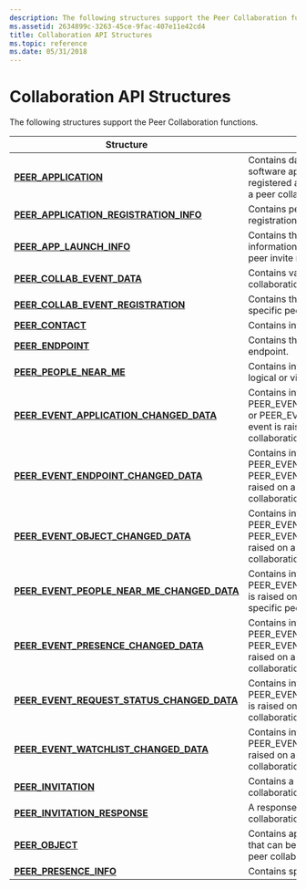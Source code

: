 ```yaml
---
description: The following structures support the Peer Collaboration functions.StructureDescriptionPEER\_APPLICATIONContains data describing a locally installed software application or component that can be registered and shared with trusted contacts within a peer collaboration network.PEER\_APPLICATION\_REGISTRATION\_INFOContains peer application information for registration with the local computer.PEER\_APP\_LAUNCH\_INFOContains the peer application application launch information provided by a contact in a previous peer invite request.PEER\_COLLAB\_EVENT\_DATAContains variant data for each possible peer collaboration network event raised on a peer.PEER\_COLLAB\_EVENT\_REGISTRATIONContains the data used by a peer to register for specific peer collaboration network events.PEER\_CONTACTContains information about a specific contact.PEER\_ENDPOINTContains the address and friendly name of a peer endpoint.PEER\_PEOPLE\_NEAR\_MEContains information about a peer in the same logical or virtual subnet.PEER\_EVENT\_APPLICATION\_CHANGED\_DATAContains information returned when a PEER\_EVENT\_ENDPOINT\_APPLICATION\_CHANGED or PEER\_EVENT\_MY\_APPLICATION\_CHANGED event is raised on a peer participating in a peer collaboration network.PEER\_EVENT\_ENDPOINT\_CHANGED\_DATAContains information returned when a PEER\_EVENT\_ENDPOINT\_CHANGED or PEER\_EVENT\_MY\_ENDPOINT\_CHANGED event is raised on a peer participating in a peer collaboration network.PEER\_EVENT\_OBJECT\_CHANGED\_DATAContains information returned when a PEER\_EVENT\_ENDPOINT\_OBJECT\_CHANGED or PEER\_EVENT\_MY\_OBJECT\_CHANGED event is raised on a peer participating in a peer collaboration network.PEER\_EVENT\_PEOPLE\_NEAR\_ME\_CHANGED\_DATAContains information returned when a PEER\_EVENT\_PEOPLE\_NEAR\_ME\_CHANGED event is raised on a peer participating in a subnet-specific peer collaboration network.PEER\_EVENT\_PRESENCE\_CHANGED\_DATAContains information returned when a PEER\_EVENT\_ENDPOINT\_PRESENCE\_CHANGED or PEER\_EVENT\_MY\_PRESENCE\_CHANGED event is raised on a peer participating in a peer collaboration network.PEER\_EVENT\_REQUEST\_STATUS\_CHANGED\_DATAContains information returned when a PEER\_EVENT\_REQUEST\_STATUS\_CHANGED event is raised on a peer participating in a peer collaboration network.PEER\_EVENT\_WATCHLIST\_CHANGED\_DATAContains information returned when a PEER\_EVENT\_WATCHLIST\_CHANGED event is raised on a peer participating in a peer collaboration network.PEER\_INVITATIONContains a request to initiate or join a peer collaboration activity.PEER\_INVITATION\_RESPONSE A response to an invitation to join a peer collaboration activity.PEER\_OBJECT Contains application-specific run-time information that can be shared with trusted contacts within a peer collaboration network.PEER\_PRESENCE\_INFOContains specific peer presence information.
ms.assetid: 2634899c-3263-45ce-9fac-407e11e42cd4
title: Collaboration API Structures
ms.topic: reference
ms.date: 05/31/2018
---
```


# Collaboration API Structures

The following structures support the Peer Collaboration functions.

| Structure                                                                                      | Description                                                                                                                                                                                        |
|------------------------------------------------------------------------------------------------|----------------------------------------------------------------------------------------------------------------------------------------------------------------------------------------------------|
| [**PEER\_APPLICATION**](/windows/desktop/api/P2P/ns-p2p-peer_application)                                                  | Contains data describing a locally installed software application or component that can be registered and shared with trusted contacts within a peer collaboration network.                        |
| [**PEER\_APPLICATION\_REGISTRATION\_INFO**](/windows/desktop/api/P2P/ns-p2p-peer_application_registration_info)            | Contains peer application information for registration with the local computer.                                                                                                                    |
| [**PEER\_APP\_LAUNCH\_INFO**](/windows/desktop/api/P2P/ns-p2p-peer_app_launch_info)                                        | Contains the peer application application launch information provided by a contact in a previous peer invite request.                                                                              |
| [**PEER_COLLAB_EVENT_DATA**](/windows/win32/api/p2p/ns-p2p-peer_collab_event_data-r1)                                    | Contains variant data for each possible peer collaboration network event raised on a peer.                                                                                                         |
| [**PEER\_COLLAB\_EVENT\_REGISTRATION**](/windows/desktop/api/P2P/ns-p2p-peer_collab_event_registration)                    | Contains the data used by a peer to register for specific peer collaboration network events.                                                                                                       |
| [**PEER\_CONTACT**](/windows/desktop/api/P2P/ns-p2p-peer_contact)                                                          | Contains information about a specific contact.                                                                                                                                                     |
| [**PEER\_ENDPOINT**](/windows/desktop/api/P2P/ns-p2p-peer_endpoint)                                                        | Contains the address and friendly name of a peer endpoint.                                                                                                                                         |
| [**PEER\_PEOPLE\_NEAR\_ME**](/windows/desktop/api/P2P/ns-p2p-peer_people_near_me)                                          | Contains information about a peer in the same logical or virtual subnet.                                                                                                                           |
| [**PEER\_EVENT\_APPLICATION\_CHANGED\_DATA**](/windows/desktop/api/P2P/ns-p2p-peer_event_application_changed_data)         | Contains information returned when a PEER\_EVENT\_ENDPOINT\_APPLICATION\_CHANGED or PEER\_EVENT\_MY\_APPLICATION\_CHANGED event is raised on a peer participating in a peer collaboration network. |
| [**PEER\_EVENT\_ENDPOINT\_CHANGED\_DATA**](/windows/desktop/api/P2P/ns-p2p-peer_event_endpoint_changed_data)               | Contains information returned when a PEER\_EVENT\_ENDPOINT\_CHANGED or PEER\_EVENT\_MY\_ENDPOINT\_CHANGED event is raised on a peer participating in a peer collaboration network.                 |
| [**PEER\_EVENT\_OBJECT\_CHANGED\_DATA**](/windows/desktop/api/P2P/ns-p2p-peer_event_object_changed_data)                   | Contains information returned when a PEER\_EVENT\_ENDPOINT\_OBJECT\_CHANGED or PEER\_EVENT\_MY\_OBJECT\_CHANGED event is raised on a peer participating in a peer collaboration network.           |
| [**PEER\_EVENT\_PEOPLE\_NEAR\_ME\_CHANGED\_DATA**](/windows/desktop/api/P2P/ns-p2p-peer_event_people_near_me_changed_data) | Contains information returned when a PEER\_EVENT\_PEOPLE\_NEAR\_ME\_CHANGED event is raised on a peer participating in a subnet-specific peer collaboration network.                               |
| [**PEER\_EVENT\_PRESENCE\_CHANGED\_DATA**](/windows/desktop/api/P2P/ns-p2p-peer_event_presence_changed_data)               | Contains information returned when a PEER\_EVENT\_ENDPOINT\_PRESENCE\_CHANGED or PEER\_EVENT\_MY\_PRESENCE\_CHANGED event is raised on a peer participating in a peer collaboration network.       |
| [**PEER\_EVENT\_REQUEST\_STATUS\_CHANGED\_DATA**](/windows/desktop/api/P2P/ns-p2p-peer_event_request_status_changed_data)  | Contains information returned when a PEER\_EVENT\_REQUEST\_STATUS\_CHANGED event is raised on a peer participating in a peer collaboration network.                                                |
| [**PEER\_EVENT\_WATCHLIST\_CHANGED\_DATA**](/windows/desktop/api/P2P/ns-p2p-peer_event_watchlist_changed_data)             | Contains information returned when a PEER\_EVENT\_WATCHLIST\_CHANGED event is raised on a peer participating in a peer collaboration network.                                                      |
| [**PEER\_INVITATION**](/windows/desktop/api/P2P/ns-p2p-peer_invitation)                                                    | Contains a request to initiate or join a peer collaboration activity.                                                                                                                              |
| [**PEER\_INVITATION\_RESPONSE**](/windows/desktop/api/P2P/ns-p2p-peer_invitation_response)                                 | A response to an invitation to join a peer collaboration activity.                                                                                                                                 |
| [**PEER\_OBJECT**](/windows/desktop/api/P2P/ns-p2p-peer_object)                                                            | Contains application-specific run-time information that can be shared with trusted contacts within a peer collaboration network.                                                                   |
| [**PEER\_PRESENCE\_INFO**](/windows/desktop/api/P2P/ns-p2p-peer_presence_info)                                             | Contains specific peer presence information.                                                                                                                                                       |



 

 

 



